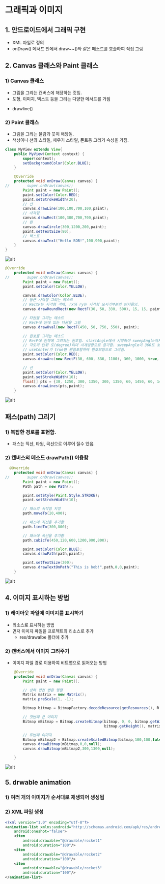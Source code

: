# 그래픽과 이미지

## 1. 안드로이드에서 그래픽 구현

- XML 파일로 정의
- onDraw() 메서드 안에서 draw~~()와 같은 메소드를 호출하여 직접 그림

## 2. Canvas 클래스와 Paint 클래스

### 1) Canvas 클래스

- 그림을 그리는 캔버스에 해당하는 것임.
- 도형, 이미지, 텍스트 등을 그리는 다양한 메서드를 가짐

* drawline()

### 2) Paint 클래스

- 그림을 그리는 물감과 붓이 해당됨.
- 색상이나 선의 스타일, 채우기 스타일, 폰트등 그리기 속성을 가짐.

```java
class MyView extends View{
    public MyView(Context context) {
        super(context);
        setBackgroundColor(Color.BLUE);
    }

    @Override
    protected void onDraw(Canvas canvas) {
//        super.onDraw(canvas);
        Paint paint = new Paint();
        paint.setColor(Color.RED);
        paint.setStrokeWidth(20);
        // 선
        canvas.drawLine(100,100,700,100,paint);
        // 사각형
        canvas.drawRect(100,300,700,700,paint);
        // 원
        canvas.drawCircle(300,1200,200,paint);
        paint.setTextSize(80);
        // 텍스트
        canvas.drawText("Hello BOB!",100,900,paint);
    }
}
```

![alt](/assets/images/post/Android/17.png)

```java
@Override
    protected void onDraw(Canvas canvas) {
//        super.onDraw(canvas);
        Paint paint = new Paint();
        paint.setColor(Color.YELLOW);

        canvas.drawColor(Color.BLUE);
        // 둥근 사각형 그리는 메소드
        // RectF는 사각형 객체, rx와 ry는 사각형 모서리부분의 반지름임.
        canvas.drawRoundRect(new RectF(30, 50, 330, 500), 15, 15, paint);

        // 타원을 그리는 메소드
        // RecF에 안에 있는 타원을 그림
        canvas.drawOval(new RectF(450, 50, 750, 550), paint);

        // 원호를 그리는 메소드
        // RecF에 안쪽에 그려지는 원호임. startAngle에서 시작하여 sweepAngle까지 원호를 그림
        // 각도의 단위 도(degree)이며 시계방향으로 증가함. sweepAngle이 360도 보다 크면 타원이 전부 그려짐
        // useCenter가 true면 원점포함하여 원호모양으로 그려짐.
        paint.setColor(Color.RED);
        canvas.drawArc(new RectF(30, 600, 330, 1100), 360, 1000, true, paint);

        // 선
        paint.setColor(Color.YELLOW);
        paint.setStrokeWidth(10);
        float[] pts = {30, 1250, 300, 1350, 300, 1350, 60, 1450, 60, 1450, 360, 1500};
        canvas.drawLines(pts,paint);
    }
```

![alt](/assets/images/post/Android/18.png)

## 패스(path) 그리기

### 1) 복잡한 경로를 표현함.

- 패스는 직선, 타원, 곡선으로 이루어 질수 있음.

### 2) 캔버스의 메소드 drawPath() 이용함

```java
  @Override
    protected void onDraw(Canvas canvas) {
//        super.onDraw(canvas);
        Paint paint = new Paint();
        Path path = new Path();

        paint.setStyle(Paint.Style.STROKE);
        paint.setStrokeWidth(10);

        // 패스의 시작점 지정
        path.moveTo(20,400);

        // 패스에 직선을 추가함
        path.lineTo(300,800);

        // 패스에 곡선을 추가함
        path.cubicTo(450,120,600,1200,900,800);

        paint.setColor(Color.BLUE);
        canvas.drawPath(path,paint);

        paint.setTextSize(200);
        canvas.drawTextOnPath("This is bob!",path,0,0,paint);
    }
```

![alt](/assets/images/post/Android/19.png)

## 4. 이미지 표시하는 방법

### 1) 레이아웃 파일에 이미지를 표시하기

- 리소스로 표시하는 방법
- 먼저 이미지 파일을 프로젝트의 리소스로 추가
  - res/drawalbe 폴더에 추가

### 2) 캔버스에서 이미지 그려주기

- 이미지 파일 경로 이용하여 비트맵으로 읽어오는 방법

```java
    @Override
    protected void onDraw(Canvas canvas) {
        Paint paint = new Paint();

        // 상하 반전 변환 행렬
        Matrix matrix = new Matrix();
        matrix.preScale(1, -1);

        Bitmap bitmap = BitmapFactory.decodeResource(getResources(), R.drawable.one);

        // 첫번째 큰 이미지
        Bitmap mBitmap = Bitmap.createBitmap(bitmap, 0, 0, bitmap.getWidth(),
                                             bitmap.getHeight(), matrix, false);

        // 두번째 이미지
        Bitmap mBitmap2 = Bitmap.createScaledBitmap(bitmap,100,100,false);
        canvas.drawBitmap(mBitmap,0,0,null);
        canvas.drawBitmap(mBitmap2,300,1300,null);

    }
```

![alt](/assets/images/post/Android/20.png)

## 5. drwable animation

### 1) 여러 개의 이미지가 순서대로 재생되어 생성됨

### 2) XML 파일 생성

```xml
<?xml version="1.0" encoding="utf-8"?>
<animation-list xmlns:android="http://schemas.android.com/apk/res/android"
    android:oneshot="false">
    <item
        android:drawable="@drawable/rocket1"
        android:duration="100"/>
    <item
        android:drawable="@drawable/rocket2"
        android:duration="100"/>
    <item
        android:drawable="@drawable/rocket3"
        android:duration="100"/>
</animation-list>
```
